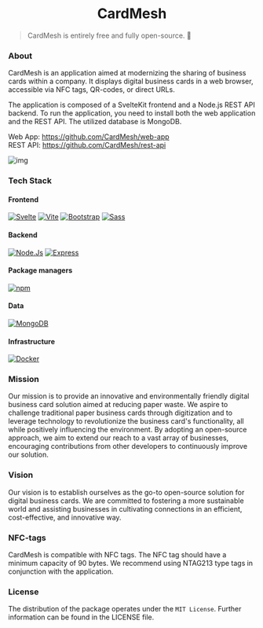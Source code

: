 <h1 align="center">CardMesh</h1>

> CardMesh is entirely free and fully open-source. 🚀

### About

CardMesh is an application aimed at modernizing the sharing of business cards within a company. It displays digital
business
cards in a web browser, accessible via NFC tags, QR-codes, or direct URLs.

The application is composed of a SvelteKit frontend and a Node.js REST API backend. To run the application, you need to
install both the web application and the REST API. The utilized database is MongoDB.

Web App: https://github.com/CardMesh/web-app  
REST API: https://github.com/CardMesh/rest-api

![img](https://github.com/CardMesh/.github/blob/main/profile/img/screenshot.png)

### Tech Stack

#### Frontend

[![Svelte](https://img.shields.io/badge/Svelte-FF3E00?logo=svelte&style=flat&logoColor=fff)](#)
[![Vite](https://img.shields.io/badge/Vite-646CFF?logo=vite&logoColor=fff&style=flat)](#)
[![Bootstrap](https://img.shields.io/badge/bootstrap-%23563D7C.svg?style=flat&logo=bootstrap&logoColor=white)](#)
[![Sass](https://img.shields.io/badge/Sass-C69?logo=sass&logoColor=fff&style=flat)](#)

#### Backend

[![Node.Js](https://img.shields.io/badge/Node.js-339933.svg?style=flat&logo=nodedotjs&logoColor=white)](#)
[![Express](https://img.shields.io/badge/Express-000?logo=express&logoColor=fff&style=flat)](#)

#### Package managers

[![npm](https://img.shields.io/badge/npm-CB3837?logo=npm&logoColor=fff&style=flat)](#)

#### Data

[![MongoDB](https://img.shields.io/badge/MongoDB-47A248?logo=mongodb&logoColor=fff&style=flat)](#)

#### Infrastructure

[![Docker](https://img.shields.io/badge/docker-%230db7ed.svg?style=flat&logo=docker&logoColor=white)](#)

### Mission

Our mission is to provide an innovative and environmentally friendly digital business card solution aimed
at reducing paper waste. We aspire to challenge traditional paper business cards through digitization and to leverage
technology to revolutionize the business card's functionality, all while positively influencing the environment. By
adopting an open-source approach, we aim to extend our reach to a vast array of businesses, encouraging contributions
from other developers to continuously improve our solution.

### Vision

Our vision is to establish ourselves as the go-to open-source solution for digital business cards. We are
committed to fostering a more sustainable world and assisting businesses in cultivating connections in an efficient,
cost-effective, and innovative way.

### NFC-tags

CardMesh is compatible with NFC tags. The NFC tag should have a minimum capacity of 90 bytes. We recommend using NTAG213
type tags in conjunction with the application.

### License

The distribution of the package operates under the `MIT License`. Further information can be found in the LICENSE file.
